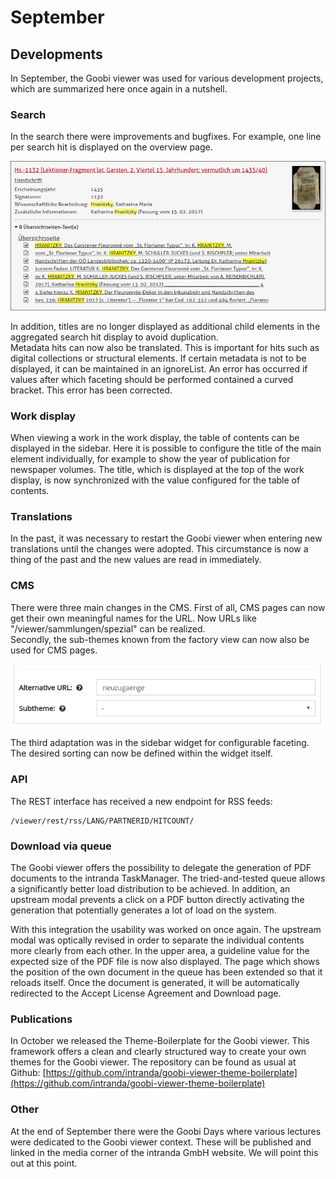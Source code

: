 # September

## Developments

In September, the Goobi viewer was used for various development projects, which are summarized here once again in a nutshell.

### Search

In the search there were improvements and bugfixes. For example, one line per search hit is displayed on the overview page.

![Search hits on the overview page](../.gitbook/assets/2017-09-search-results-overview-page.png)

In addition, titles are no longer displayed as additional child elements in the aggregated search hit display to avoid duplication.   
Metadata hits can now also be translated. This is important for hits such as digital collections or structural elements. If certain metadata is not to be displayed, it can be maintained in an ignoreList. An error has occurred if values after which faceting should be performed contained a curved bracket. This error has been corrected.

### Work display

When viewing a work in the work display, the table of contents can be displayed in the sidebar. Here it is possible to configure the title of the main element individually, for example to show the year of publication for newspaper volumes. The title, which is displayed at the top of the work display, is now synchronized with the value configured for the table of contents.

### Translations

In the past, it was necessary to restart the Goobi viewer when entering new translations until the changes were adopted. This circumstance is now a thing of the past and the new values are read in immediately.

### CMS

There were three main changes in the CMS. First of all, CMS pages can now get their own meaningful names for the URL. Now URLs like "/viewer/sammlungen/spezial" can be realized.   
Secondly, the sub-themes known from the factory view can now also be used for CMS pages.

![Talking URLs and Subthemes for CMS pages](../.gitbook/assets/2017-09-custom-urls-for-cms-pages.png)

The third adaptation was in the sidebar widget for configurable faceting. The desired sorting can now be defined within the widget itself.

### API

The REST interface has received a new endpoint for RSS feeds:

```text
/viewer/rest/rss/LANG/PARTNERID/HITCOUNT/
```

### Download via queue

The Goobi viewer offers the possibility to delegate the generation of PDF documents to the intranda TaskManager. The tried-and-tested queue allows a significantly better load distribution to be achieved. In addition, an upstream modal prevents a click on a PDF button directly activating the generation that potentially generates a lot of load on the system.

With this integration the usability was worked on once again. The upstream modal was optically revised in order to separate the individual contents more clearly from each other. In the upper area, a guideline value for the expected size of the PDF file is now also displayed. The page which shows the position of the own document in the queue has been extended so that it reloads itself. Once the document is generated, it will be automatically redirected to the Accept License Agreement and Download page.

### Publications

In October we released the Theme-Boilerplate for the Goobi viewer. This framework offers a clean and clearly structured way to create your own themes for the Goobi viewer. The repository can be found as usual at Github: [https://github.com/intranda/goobi-viewer-theme-boilerplate](https://github.com/intranda/goobi-viewer-theme-boilerplate)

### Other

At the end of September there were the Goobi Days where various lectures were dedicated to the Goobi viewer context. These will be published and linked in the media corner of the intranda GmbH website. We will point this out at this point.

